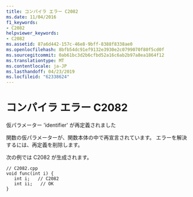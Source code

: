```yaml
---
title: コンパイラ エラー C2082
ms.date: 11/04/2016
f1_keywords:
- C2082
helpviewer_keywords:
- C2082
ms.assetid: 87a6d442-157c-46e8-9bff-8388f8338ae0
ms.openlocfilehash: 8bfb54dc91ef9132e3930e2c0799070f80f5cd0f
ms.sourcegitcommit: 0ab61bc3d2b6cfbd52a16c6ab2b97a8ea1864f12
ms.translationtype: MT
ms.contentlocale: ja-JP
ms.lasthandoff: 04/23/2019
ms.locfileid: "62338624"
---
```

# <a name="compiler-error-c2082"></a>コンパイラ エラー C2082

仮パラメーター 'identifier' が再定義されました

関数の仮パラメーターが、関数本体の中で再宣言されています。 エラーを解決するには、再定義を削除します。

次の例では C2082 が生成されます。

```
// C2082.cpp
void func(int i) {
   int i;   // C2082
   int ii;   // OK
}
```